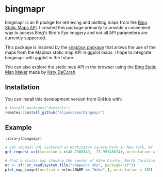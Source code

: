
# bingmapr

<!-- badges: start -->
<!-- badges: end -->

bingmapr is an R packge for retrieving and plotting maps from the [Bing Static Maps API](). I created this package primarily to provide a convenient way to access Bing's Bird's Eye imagery and not all API parameters are currently supported.

This package is inspired by the [snapbox package](https://github.com/anthonynorth/snapbox/) that allows the use of the maps from the Mapbox static map API in ggplot maps. I hope to integrate bingmapr with ggplot in the future.

You can also explore the static map API in the browser using the [Bing Static Map Maker](https://staticmapmaker.com/bing/) made by [Katy DeCorah](https://katydecorah.com/).

## Installation

You can install this development version from GitHub with:

``` r
# install.packages("devtools")
remotes::install_github("elipousson/bingmapr")
```

## Example

``` r
library(bingmapr)

# Get request URL centered on Washington Square Park in New York, NY
get_request_url(location = c(40.7308349, -73.99746074), orientation = "W")

# Plot a static map showing the center of Wake County, North Carolina
nc <- sf::st_read(system.file("shape/nc.shp", package="sf"))
plot_map_image(location = nc[nc$NAME == "Wake",], orientation = 180)
```

